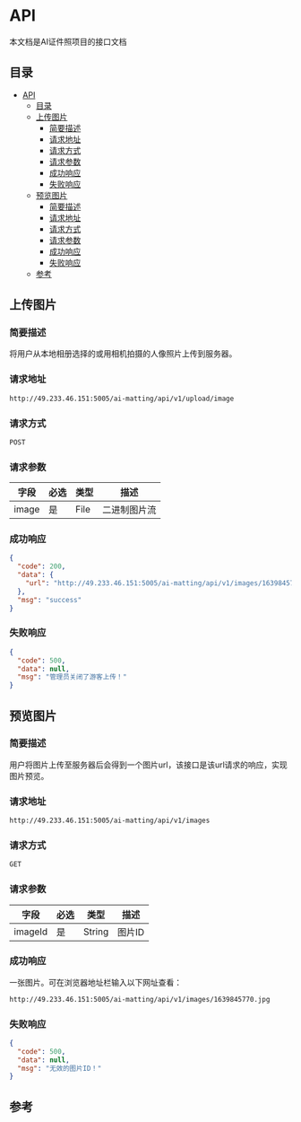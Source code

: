 # API

本文档是AI证件照项目的接口文档

## 目录

- [API](#api)
  - [目录](#目录)
  - [上传图片](#上传图片)
    - [简要描述](#简要描述)
    - [请求地址](#请求地址)
    - [请求方式](#请求方式)
    - [请求参数](#请求参数)
    - [成功响应](#成功响应)
    - [失败响应](#失败响应)
  - [预览图片](#预览图片)
    - [简要描述](#简要描述-1)
    - [请求地址](#请求地址-1)
    - [请求方式](#请求方式-1)
    - [请求参数](#请求参数-1)
    - [成功响应](#成功响应-1)
    - [失败响应](#失败响应-1)
  - [参考](#参考)

## 上传图片

### 简要描述

将用户从本地相册选择的或用相机拍摄的人像照片上传到服务器。

### 请求地址

```bash
http://49.233.46.151:5005/ai-matting/api/v1/upload/image
```

### 请求方式

```bash
POST
```

### 请求参数

| 字段    | 必选 | 类型   | 描述     |
|-------|----|------|--------|
| image | 是  | File | 二进制图片流 |

### 成功响应

```json
{
  "code": 200,
  "data": {
    "url": "http://49.233.46.151:5005/ai-matting/api/v1/images/1639845770.jpg"
  },
  "msg": "success"
}
```

### 失败响应

```json
{
  "code": 500,
  "data": null,
  "msg": "管理员关闭了游客上传！"
}
```

## 预览图片

### 简要描述

用户将图片上传至服务器后会得到一个图片url，该接口是该url请求的响应，实现图片预览。

### 请求地址

```bash
http://49.233.46.151:5005/ai-matting/api/v1/images
```

### 请求方式

```bash
GET
```

### 请求参数

| 字段    | 必选 | 类型   | 描述     |
|-------|----|------|--------|
| imageId | 是  | String | 图片ID |

### 成功响应

一张图片。可在浏览器地址栏输入以下网址查看：
```bash
http://49.233.46.151:5005/ai-matting/api/v1/images/1639845770.jpg
```

### 失败响应

```json
{
  "code": 500,
  "data": null,
  "msg": "无效的图片ID！"
}
```

## 参考